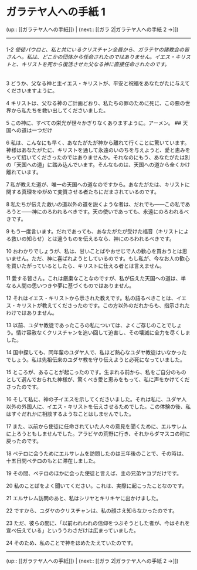 # ガラテヤ人への手紙 1

(up:: [[ガラテヤ人への手紙]]) | (next:: [[ガラ 2|ガラテヤ人への手紙 2 →]])

***
###### 1-2 使徒パウロと、私と共にいるクリスチャン全員から、ガラテヤの諸教会の皆さんへ。私は、どこかの団体から任命されたのではありません。イエス・キリストと、キリストを死から復活させた父なる神に直接任命されたのです。 

3 どうか、父なる神と主イエス・キリストが、平安と祝福をあなたがたに与えてくださいますように。 

4 キリストは、父なる神のご計画どおり、私たちの罪のために死に、この悪の世界から私たちを救い出してくださいました。 

5 この神に、すべての栄光が世々かぎりなくありますように。アーメン。 ## 天国への道は一つだけ 

6 私は、こんなにも早く、あなたがたが神から離れて行くことに驚いています。神様はあなたがたに、キリストを通して永遠のいのちを与えようと、愛と恵みをもって招いてくださったのではありませんか。それなのにもう、あなたがたは別の「天国への道」に踏み込んでいます。そんなものは、天国への道から全くかけ離れています。 

7 私が教えた道が、唯一の天国への道なのですから。あなたがたは、キリストに関する真理をゆがめて変質させる者たちにだまされているのです。 

8 私たちが伝えた救いの道以外の道を説くような者は、だれでも――この私であろうと――神にのろわれるべきです。天の使いであっても、永遠にのろわれるべきです。 

9 もう一度言います。だれであっても、あなたがたが受けた福音（キリストによる救いの知らせ）とは違うものを伝えるなら、神にのろわれるべきです。 

10 おわかりでしょうが、私は、甘いことばやおせじで人の歓心を買おうとは思いません。ただ、神に喜ばれようとしているのです。もし私が、今なお人の歓心を買いたがっているとしたら、キリストに仕える者とは言えません。 

11 愛する皆さん。これは厳粛なことなのですが、私が伝えた天国への道は、単なる人間の思いつきや夢に基づくものではありません。 

12 それはイエス・キリストから示された教えです。私の語るべきことは、イエス・キリストが教えてくださったのです。この方以外のだれからも、指示されたわけではありません。 

13 以前、ユダヤ教徒であったころの私については、よくご存じのことでしょう。情け容赦なくクリスチャンを追い回して迫害し、その壊滅に全力を尽くしました。 

14 国中探しても、同年輩のユダヤ人で、私ほど熱心なユダヤ教徒はいなかったでしょう。私は先祖伝来のユダヤ教を守り伝えようと必死になっていました。 

15 ところが、あることが起こったのです。生まれる前から、私をご自分のものとして選んでおられた神様が、驚くべき愛と恵みをもって、私に声をかけてくださったのです。 

16 そして私に、神の子イエスを示してくださいました。それは私に、ユダヤ人以外の外国人に、イエス・キリストを伝えさせるためでした。この体験の後、私はすぐだれかに相談するようなことはしませんでした。 

17 また、以前から使徒に任命されていた人々の意見を聞くために、エルサレムに上ろうともしませんでした。アラビヤの荒野に行き、それからダマスコの町に戻ったのです。 

18 ペテロに会うためにエルサレムを訪問したのは三年後のことで、その時は、十五日間ペテロのもとに滞在しました。 

19 その間、ペテロのほかに会った使徒と言えば、主の兄弟ヤコブだけです。 

20 私のことばをよく聞いてください。これは、実際に起こったことなのです。 

21 エルサレム訪問のあと、私はシリヤとキリキヤに出かけました。 

22 ですから、ユダヤのクリスチャンは、私の顔さえ知らなかったのです。 

23 ただ、彼らの間に、「以前われわれの信仰をつぶそうとした者が、今はそれを宣べ伝えている」といううわさだけは広まっていました。 

24 そのため、私のことで神をほめたたえていたのです。

***

(up:: [[ガラテヤ人への手紙]]) | (next:: [[ガラ 2|ガラテヤ人への手紙 2 →]])
